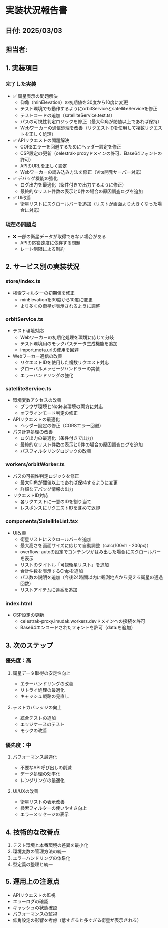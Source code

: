 # 実装状況報告書

## 日付: 2025/03/03

## 担当者:

## 1. 実装項目

### 完了した実装
- ✅ 衛星表示の問題解決
  - 仰角（minElevation）の初期値を30度から10度に変更
  - テスト環境でも動作するようにorbitServiceとsatelliteServiceを修正
  - テストコードの追加（satelliteService.test.ts）
  - パスの可視性判定ロジックを修正（最大仰角が閾値以上であれば保持）
  - Webワーカーの通信処理を改善（リクエストIDを使用して複数リクエストを正しく処理）
- ✅ APIリクエストの問題解決
  - CORSエラーを回避するためにヘッダー設定を修正
  - CSP設定の更新（celestrak-proxyドメインの許可、Base64フォントの許可）
  - APIのURLを正しく設定
  - Webワーカーの読み込み方法を修正（Vite開発サーバー対応）
- ✅ デバッグ機能の強化
  - ログ出力を最適化（条件付きで出力するように修正）
  - 最終的なリスト件数の表示と0件の場合の原因調査ログを追加
- ✅ UI改善
  - 衛星リストにスクロールバーを追加（リストが画面より大きくなった場合に対応）

### 現在の問題点
- ❌ 一部の衛星データが取得できない場合がある
  - APIの応答速度に依存する問題
  - レート制限による制約

## 2. サービス別の実装状況

### store/index.ts
- 検索フィルターの初期値を修正
  - minElevationを30度から10度に変更
  - より多くの衛星が表示されるように調整

### orbitService.ts
- テスト環境対応
  - Webワーカーの初期化処理を環境に応じて分岐
  - テスト環境用のモックパスデータ生成機能を追加
  - import.meta.urlの使用を回避
- Webワーカー通信の改善
  - リクエストIDを使用した複数リクエスト対応
  - グローバルメッセージハンドラーの実装
  - エラーハンドリングの強化

### satelliteService.ts
- 環境変数アクセスの改善
  - ブラウザ環境とNode.js環境の両方に対応
  - オフラインモード判定の修正
- APIリクエストの最適化
  - ヘッダー設定の修正（CORSエラー回避）
- パス計算処理の改善
  - ログ出力の最適化（条件付きで出力）
  - 最終的なリスト件数の表示と0件の場合の原因調査ログを追加
  - パスフィルタリングロジックの改善

### workers/orbitWorker.ts
- パスの可視性判定ロジックを修正
  - 最大仰角が閾値以上であれば保持するように変更
  - 詳細なデバッグ情報の出力
- リクエストID対応
  - 各リクエストに一意のIDを割り当て
  - レスポンスにリクエストIDを含めて返却

### components/SatelliteList.tsx
- UI改善
  - 衛星リストにスクロールバーを追加
  - 最大高さを画面サイズに応じて自動調整（calc(100vh - 200px)）
  - overflow: autoの設定でコンテンツがはみ出した場合にスクロールバーを表示
  - リストのタイトル「可視衛星リスト」を追加
  - 合計件数を表示するChipを追加
  - パス数の説明を追加（今後24時間以内に観測地点から見える衛星の通過回数）
  - リストアイテムに連番を追加

### index.html
- CSP設定の更新
  - celestrak-proxy.imudak.workers.devドメインへの接続を許可
  - Base64エンコードされたフォントを許可（data:を追加）

## 3. 次のステップ

### 優先度：高
1. 衛星データ取得の安定性向上
   - エラーハンドリングの改善
   - リトライ処理の最適化
   - キャッシュ戦略の見直し

2. テストカバレッジの向上
   - 統合テストの追加
   - エッジケースのテスト
   - モックの改善

### 優先度：中
1. パフォーマンス最適化
   - 不要なAPI呼び出しの削減
   - データ処理の効率化
   - レンダリングの最適化

2. UI/UXの改善
   - 衛星リストの表示改善
   - 検索フィルターの使いやすさ向上
   - エラーメッセージの表示

## 4. 技術的な改善点
1. テスト環境と本番環境の差異を最小化
2. 環境変数の管理方法の統一
3. エラーハンドリングの体系化
4. 型定義の整理と統一

## 5. 運用上の注意点
- APIリクエストの監視
- エラーログの確認
- キャッシュの状態確認
- パフォーマンスの監視
- 仰角設定の影響を考慮（低すぎると多すぎる衛星が表示される）
